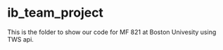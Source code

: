 # ib_team_project

This is the folder to show our code for MF 821 at Boston Univesity using TWS api.
